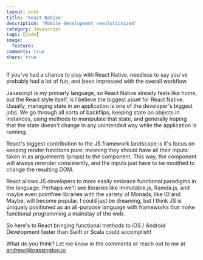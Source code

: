 ```yaml
---
layout: post
title: 'React Native'
description: 'Mobile development revolutionized'
category: Javascript
tags: [Code]
image:
  feature: 
comments: true
share: true
---
```


If you've had a chance to play with React Native, needless to say you've probably had a lot of fun, and been impressed with the overall workflow.

Javascript is my primarly language, so React Native already feels like home, but the React style itself, is I believe the biggest asset for React Native. Usually, managing state in an application is one of the developer's biggest jobs. We go through all sorts of backflips, keeping state on objects in instances, using methods to manipulate that state, and generally hoping that the state doesn't change in any unintended way while the application is running.

React's biggest contribution to the JS framework landscape is it's focus on keeping render functions pure: meaning they should have all their inputs taken in as arguements (props) to the component. This way, the component will always rerender consistently, and the inputs just have to be modified to change the resulting DOM.

React allows JS developers to more easily embrace functional paradigms in the language. Perhaps we'll see libraries like Immutable.js, Ramda.js, and maybe even pointfree libraries with the variety of Monads, like IO and Maybe, will become popular. I could just be dreaming, but I think JS is uniquely positioned as an all-purpose language with frameworks that make functional programming a mainstay of the web.

So here's to React bringing functional methods to iOS / Android Development faster than Swift or Scala could accomplish!

What do you think? Let me know in the comments or reach out to me at andrew@brassington.io
